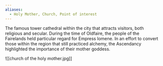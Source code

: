 ```yaml
---
aliases:
  - Holy Mother, Church, Point of interest
---
```

The famous tower cathedral within the city that attracts visitors, both religious and secular. During the time of Oldfaire, the people of the Fairelands held particular regard for Empress Iomene. In an effort to convert those within the region that still
practiced alchemy, the Ascendancy highlighted the importance of their mother goddess.

![[church of the holy mother.jpg]]
